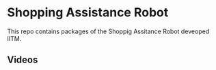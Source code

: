 # Shopping Assistance Robot
This repo contains packages of the Shoppig Assitance Robot deveoped IITM.

## Videos
